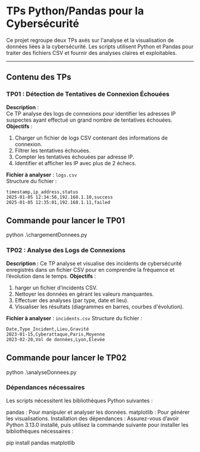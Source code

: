 # TPs Python/Pandas pour la Cybersécurité

Ce projet regroupe deux TPs axés sur l'analyse et la visualisation de données liées à la cybersécurité. Les scripts utilisent Python et Pandas pour traiter des fichiers CSV et fournir des analyses claires et exploitables.

---

## Contenu des TPs

### TP01 : Détection de Tentatives de Connexion Échouées
**Description** :  
Ce TP analyse des logs de connexions pour identifier les adresses IP suspectes ayant effectué un grand nombre de tentatives échouées.  
**Objectifs** :
1. Charger un fichier de logs CSV contenant des informations de connexion.
2. Filtrer les tentatives échouées.
3. Compter les tentatives échouées par adresse IP.
4. Identifier et afficher les IP avec plus de 2 échecs.

**Fichier à analyser** : `logs.csv`  
Structure du fichier :  
```csv
timestamp,ip_address,status
2025-01-05 12:34:56,192.168.1.10,success
2025-01-05 12:35:01,192.168.1.11,failed
```	
## Commande pour lancer le TP01

 python .\chargementDonnees.py


### TP02 : Analyse des Logs de Connexions

**Description :**
Ce TP analyse et visualise des incidents de cybersécurité enregistrés dans un fichier CSV pour en comprendre la fréquence et l’évolution dans le temps.
**Objectifs** :

1. harger un fichier d’incidents CSV.
2. Nettoyer les données en gérant les valeurs manquantes.
3. Effectuer des analyses (par type, date et lieu).
4. Visualiser les résultats (diagrammes en barres, courbes d'évolution).

**Fichier à analyser** : `incidents.csv`
Structure du fichier :
```csv
Date,Type_Incident,Lieu,Gravité
2023-01-15,Cyberattaque,Paris,Moyenne
2023-02-20,Vol de données,Lyon,Élevée
```	

## Commande pour lancer le TP02

python .\analyseDonnees.py

### Dépendances nécessaires ###
Les scripts nécessitent les bibliothèques Python suivantes :

pandas : Pour manipuler et analyser les données.
matplotlib : Pour générer les visualisations.
Installation des dépendances :
Assurez-vous d’avoir Python 3.13.0 installé, puis utilisez la commande suivante pour installer les bibliothèques nécessaires :

pip install pandas matplotlib